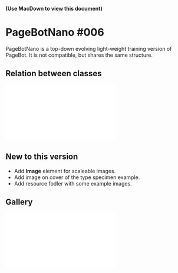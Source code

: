 **(Use MacDown to view this document)**

# PageBotNano #006
PageBotNano is a top-down evolving light-weight training version of PageBot. It is not compatible, but shares the same structure. 

## Relation between classes

![](gallery/DocumentPagesElements.pdf)

## New to this version

* Add **Image** element for scaleable images.
* Add image on cover of the type specimen example.
* Add resource fodler with some example images.

## Gallery

![](gallery/MyTypeSpecimen.pdf)

